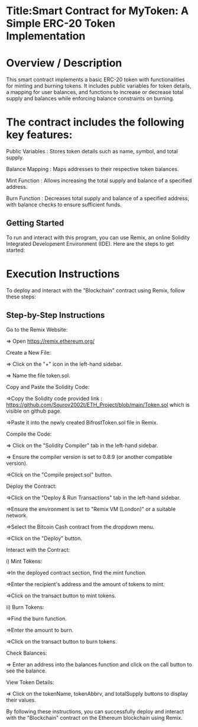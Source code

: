 # Title:Smart Contract for MyToken: A Simple ERC-20 Token Implementation

# Overview / Description

This smart contract implements a basic ERC-20 token with functionalities for minting and burning tokens. It includes public variables for token details, a mapping for user balances, and functions to increase or decrease total supply and balances while enforcing balance constraints on burning.

# The contract includes the following key features:

Public Variables : Stores token details such as name, symbol, and total supply.

Balance Mapping : Maps addresses to their respective token balances.

Mint Function : Allows increasing the total supply and balance of a specified address.

Burn Function : Decreases total supply and balance of a specified address, with balance checks to ensure sufficient funds.

## Getting Started

To run and interact with this program, you can use Remix, an online Solidity Integrated Development Environment (IDE). Here are the steps to get started:

# Execution Instructions

To deploy and interact with the "Blockchain" contract using Remix, follow these steps:

## Step-by-Step Instructions

Go to the Remix Website:

=> Open https://remix.ethereum.org/

Create a New File:

=> Click on the "+" icon in the left-hand sidebar.

=> Name the file token.sol.

Copy and Paste the Solidity Code:

=>Copy the Solidity code provided link : https://github.com/Sourov2002t/ETH_Project/blob/main/Token.sol which is visible on github page.

=>Paste it into the newly created BifrostToken.sol file in Remix.

Compile the Code:

=> Click on the "Solidity Compiler" tab in the left-hand sidebar.

=> Ensure the compiler version is set to 0.8.9 (or another compatible version).

=>Click on the "Compile project.sol" button.

Deploy the Contract:

=>Click on the "Deploy & Run Transactions" tab in the left-hand sidebar.

=>Ensure the environment is set to "Remix VM (London)" or a suitable network.

=>Select the Bitcoin Cash contract from the dropdown menu.

=>Click on the "Deploy" button.

Interact with the Contract:

i) Mint Tokens:

=>In the deployed contract section, find the mint function.

=>Enter the recipient's address and the amount of tokens to mint.

=>Click on the transact button to mint tokens.

ii) Burn Tokens:

 =>Find the burn function.

 =>Enter the amount to burn.

 =>Click on the transact button to burn tokens.
 
Check Balances:

=> Enter an address into the balances function and click on the call button to see the balance.

View Token Details:

=> Click on the tokenName, tokenAbbrv, and totalSupply buttons to display their values.

By following these instructions, you can successfully deploy and interact with the "Blockchain" contract on the Ethereum blockchain using Remix.
